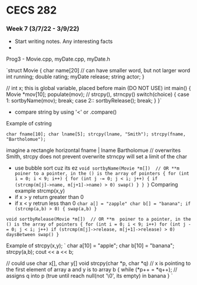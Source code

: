# CECS 282
### Week 7 (3/7/22 - 3/9/22)

- Start writing notes. Any interesting facts
- 
<html>
      <head>
      </head>
</html>
Prog3
- Movie.cpp, myDate.cpp, myDate.h

`struct Movie
{
    char name[20]  // can have smaller word, but not larger word
    int running;
    double rating;
    myDate release;
    string actor;
}

// int x; this is global variable, placed before main (DO NOT USE)
int main()
{
    Movie *mov[10];
    populate(mov);    // strcpy(), strncpy()
    switch(choice)
    {
        case 1: sortbyName(mov); break;
        case 2:: sortbyRelease(); break;
    }
}`

- compare string by using '<' or .compare()

Example of cstring

`char fname[10];
char lname[5];
strcpy(lname, "Smith");
strcpy(fname, "Bartholomue");`

imagine a rectangle horizontal
fname | lname
Bartholomue // overwrites Smith, strcpy does not prevent overwrite
strncpy will set a limit of the char

- use bubble sort cuz its ez
`
void sortbyName(Movie *m[])  // OR **m  poiner to a pointer, in the () is the array of pointers
{
    for (int i = 0; i < 9; i++)
    {
        for (int j -= 0; j < i; j++)
        {
            if (strcmp(m[j]->name, m[j+1]->name) > 0)
                swap()
        }
    }
}
`
Comparing example
strcmp(x,y)
- if x > y return greater than 0
- if x < y retrun less than 0
`char a[] = "zapple"
char b[] = "banana";
if (strcmp(a,b) > 0)
{
    swap(a,b)
}
`

`
void sortbyRelease(Movie *m[])  // OR **m  poiner to a pointer, in the () is the array of pointers
{
    for (int i = 0; i < 9; i++)
        for (int j -= 0; j < i; j++)
            if (strcmp(m[j]->release, m[j+1]->release) > 0)   daysBetween
                swap()
}
`

Example of strcpy(x,y);
`
char a[10] = "apple";
char b[10] = "banana";
strcpy(a,b);
cout << a << b;

// could use char x[], char y[]
void strcpy(char *p, char *q)     // x is pointing to the first element of array a and y is to array b
{
    while (*p++ = *q++);   // assigns q into p (true until reach null(not '\0', its empty) in banana
}
`













